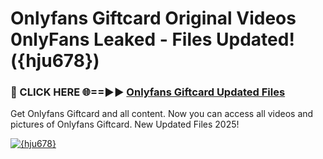 # Onlyfans Giftcard Original Videos 0nlyFans Leaked - Files Updated! ({hju678})

<h3>🔴 CLICK HERE 🌐==►► <a href="https://tinyurl.com/ms9xzufz" rel="nofollow">Onlyfans Giftcard Updated Files</a></h3>

Get Onlyfans Giftcard and all content. Now you can access all videos and pictures of Onlyfans Giftcard. New Updated Files 2025!

[![{hju678}](https://i.imgur.com/PQ7UWWw.gif)](https://tinyurl.com/ms9xzufz)